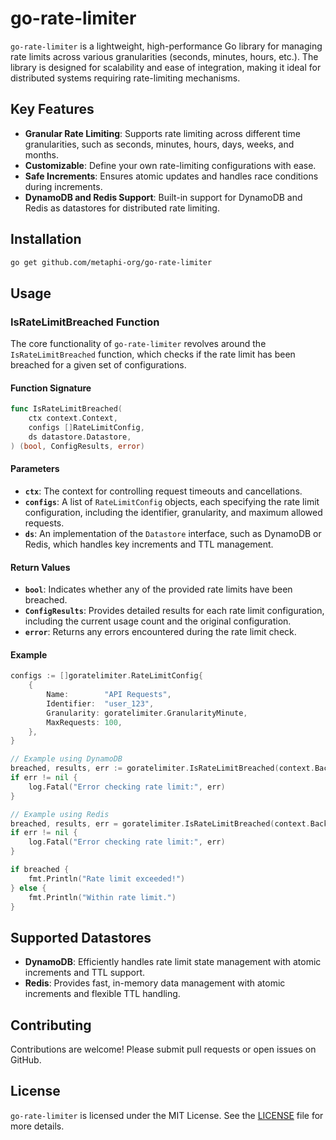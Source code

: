 # go-rate-limiter

`go-rate-limiter` is a lightweight, high-performance Go library for managing rate limits across various granularities (seconds, minutes, hours, etc.). The library is designed for scalability and ease of integration, making it ideal for distributed systems requiring rate-limiting mechanisms.

## Key Features

- **Granular Rate Limiting**: Supports rate limiting across different time granularities, such as seconds, minutes, hours, days, weeks, and months.
- **Customizable**: Define your own rate-limiting configurations with ease.
- **Safe Increments**: Ensures atomic updates and handles race conditions during increments.
- **DynamoDB and Redis Support**: Built-in support for DynamoDB and Redis as datastores for distributed rate limiting.

## Installation

```bash
go get github.com/metaphi-org/go-rate-limiter
```

## Usage

### IsRateLimitBreached Function

The core functionality of `go-rate-limiter` revolves around the `IsRateLimitBreached` function, which checks if the rate limit has been breached for a given set of configurations.

#### Function Signature

```go
func IsRateLimitBreached(
    ctx context.Context,
    configs []RateLimitConfig,
    ds datastore.Datastore,
) (bool, ConfigResults, error)
```

#### Parameters

- **`ctx`**: The context for controlling request timeouts and cancellations.
- **`configs`**: A list of `RateLimitConfig` objects, each specifying the rate limit configuration, including the identifier, granularity, and maximum allowed requests.
- **`ds`**: An implementation of the `Datastore` interface, such as DynamoDB or Redis, which handles key increments and TTL management.

#### Return Values

- **`bool`**: Indicates whether any of the provided rate limits have been breached.
- **`ConfigResults`**: Provides detailed results for each rate limit configuration, including the current usage count and the original configuration.
- **`error`**: Returns any errors encountered during the rate limit check.

#### Example

```go
configs := []goratelimiter.RateLimitConfig{
    {
        Name:        "API Requests",
        Identifier:  "user_123",
        Granularity: goratelimiter.GranularityMinute,
        MaxRequests: 100,
    },
}

// Example using DynamoDB
breached, results, err := goratelimiter.IsRateLimitBreached(context.Background(), configs, dynamoDBDatastore)
if err != nil {
    log.Fatal("Error checking rate limit:", err)
}

// Example using Redis
breached, results, err = goratelimiter.IsRateLimitBreached(context.Background(), configs, redisDatastore)
if err != nil {
    log.Fatal("Error checking rate limit:", err)
}

if breached {
    fmt.Println("Rate limit exceeded!")
} else {
    fmt.Println("Within rate limit.")
}
```

## Supported Datastores

- **DynamoDB**: Efficiently handles rate limit state management with atomic increments and TTL support.
- **Redis**: Provides fast, in-memory data management with atomic increments and flexible TTL handling.

## Contributing

Contributions are welcome! Please submit pull requests or open issues on GitHub.

## License

`go-rate-limiter` is licensed under the MIT License. See the [LICENSE](LICENSE) file for more details.
